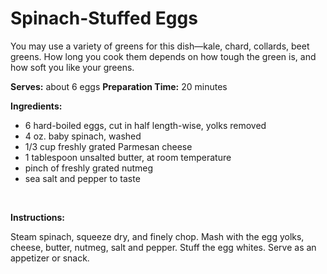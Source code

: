 Spinach-Stuffed Eggs
====================

You may use a variety of greens for this dish—kale, chard, collards, beet greens. How long you cook them depends on how tough the green is, and how soft you like your greens.

**Serves:** about 6 eggs
 **Preparation Time:** 20 minutes

**Ingredients:**

-   6 hard-boiled eggs, cut in half length-wise, yolks removed
-   4 oz. baby spinach, washed
-   1/3 cup freshly grated Parmesan cheese
-   1 tablespoon unsalted butter, at room temperature
-   pinch of freshly grated nutmeg
-   sea salt and pepper to taste

 

**Instructions:**

Steam spinach, squeeze dry, and finely chop. Mash with the egg yolks, cheese, butter, nutmeg, salt and pepper. Stuff the egg whites. Serve as an appetizer or snack.
